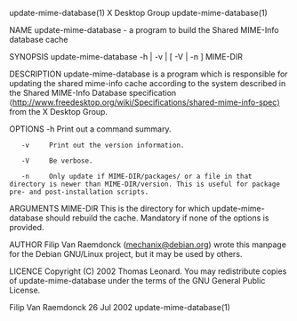 
update-mime-database(1)                                                                        X Desktop Group                                                                        update-mime-database(1)

NAME
       update-mime-database - a program to build the Shared MIME-Info database cache

SYNOPSIS
       update-mime-database -h | -v | [ -V | -n ] MIME-DIR

DESCRIPTION
       update-mime-database  is  a  program  which  is  responsible  for  updating  the  shared  mime-info  cache  according  to  the  system  described  in  the  Shared  MIME-Info  Database  specification
       ⟨http://www.freedesktop.org/wiki/Specifications/shared-mime-info-spec⟩ from the X Desktop Group.

OPTIONS
       -h     Print out a command summary.

       -v     Print out the version information.

       -V     Be verbose.

       -n     Only update if MIME-DIR/packages/ or a file in that directory is newer than MIME-DIR/version. This is useful for package pre- and post-installation scripts.

ARGUMENTS
       MIME-DIR
              This is the directory for which update-mime-database should rebuild the cache. Mandatory if none of the options is provided.

AUTHOR
       Filip Van Raemdonck (mechanix@debian.org) wrote this manpage for the Debian GNU/Linux project, but it may be used by others.

LICENCE
       Copyright (C) 2002 Thomas Leonard.
       You may redistribute copies of update-mime-database under the terms of the GNU General Public License.

Filip Van Raemdonck                                                                              26 Jul 2002                                                                          update-mime-database(1)
